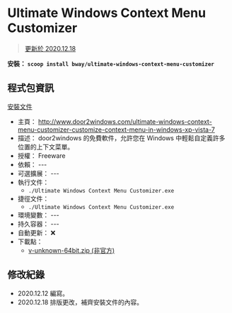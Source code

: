Ultimate Windows Context Menu Customizer
=======


> [更新於 2020.12.18](#修改紀錄)


**安裝： `scoop install bway/ultimate-windows-context-menu-customizer`**



## 程式包資訊


[安裝文件](../../bucket/ultimate-windows-context-menu-customizer.json)

* 主頁： http://www.door2windows.com/ultimate-windows-context-menu-customizer-customize-context-menu-in-windows-xp-vista-7
* 描述： door2windows 的免費軟件，允許您在 Windows 中輕鬆自定義許多位置的上下文菜單。
* 授權： Freeware
* 依賴： ---
* 可選擴展： ---
* 執行文件：
  * `./Ultimate Windows Context Menu Customizer.exe`
* 捷徑文件：
  * `./Ultimate Windows Context Menu Customizer.exe`
* 環境變數： ---
* 持久容器： ---
* 自動更新： :x:
* 下載點：
  * [v-unknown-64bit.zip (非官方)](https://github.com/BwayCer/scoopBucket.env/releases/tag/n0.1.v-unknown)



## 修改紀錄


* 2020.12.12 編寫。
* 2020.12.18 排版更改，補齊安裝文件的內容。


